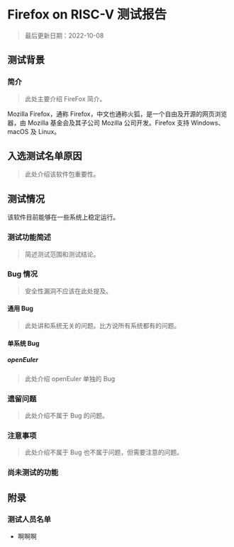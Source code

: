 # Firefox on RISC-V 测试报告

> 最后更新日期：2022-10-08

## 测试背景

### 简介

> 此处主要介绍 FireFox 简介。

Mozilla Firefox，通称 Firefox，中文也通称火狐，是一个自由及开源的网页浏览器，由 Mozilla 基金会及其子公司 Mozilla 公司开发。Firefox 支持 Windows、macOS 及 Linux。

## 入选测试名单原因

> 此处介绍该软件包重要性。

## 测试情况

该软件目前能够在一些系统上稳定运行。

### 测试功能简述

> 简述测试范围和测试结论。

### Bug 情况

> 安全性漏洞不应该在此处提及。

#### 通用 Bug

> 此处讲和系统无关的问题。比方说所有系统都有的问题。

#### 单系统 Bug

##### openEuler

> 此处介绍 openEuler 单独的 Bug

### 遗留问题

> 此处介绍不属于 Bug 的问题。

### 注意事项

> 此处介绍不属于 Bug 也不属于问题，但需要注意的问题。

### 尚未测试的功能

## 附录

### 测试人员名单

- 啊啊啊
